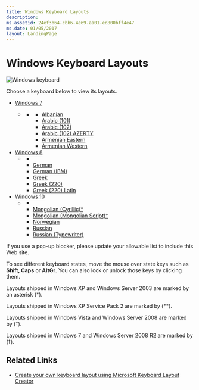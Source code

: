 ```yaml
---
title: Windows Keyboard Layouts
description: 
ms.assetid: 24ef3b64-cbb6-4e69-aa01-ed800bff4e47
ms.date: 01/05/2017
layout: LandingPage
---
```


# Windows Keyboard Layouts

![Windows keyboard](/media/hubs/globalization/IC381691.jpg "Windows keyboard")

Choose a keyboard below to view its layouts.

<div id="main" class="v2">
<div class="container">
    <ul class="pivots">
        <li>
            <a href="#win7">Windows 7</a>
            <ul id="win7">
                <li>
                    <a href="#win7panel"></a>
                    <ul id="win7panel" class="cardsL">
                        <li>
                            <div class="cardSize">
                                <div class="cardPadding">
                                    <div class="card">
                                        <div class="cardText">
                                            <ul class="noBullet">
                                                <li><a class="barLink" href="javascript:window.open("/globalization/keyboards/kbdal.html", "_blank", "height=130, width=347, scroll=no");">Albanian</a></li>
                                                <li><a class="barLink" href="javascript:window.open("/globalization/keyboards/kbda1.html", "_blank", "height=130, width=347, scroll=no");">Arabic (101)</a></li>
                                                <li><a class="barLink" href="javascript:window.open("/globalization/keyboards/kbda2.html", "_blank", "height=130, width=347, scroll=no");">Arabic (102)</a></li>
                                                <li><a class="barLink" href="javascript:window.open("/globalization/keyboards/kbda3.html", "_blank", "height=130, width=347, scroll=no");">Arabic (102) AZERTY</a></li>
                                                <li><a class="barLink" href="javascript:window.open("/globalization/keyboards/kbdarme.html", "_blank", "height=130, width=347, scroll=no");">Armenian Eastern</a></li>
                                                <li><a class="barLink" href="javascript:window.open("/globalization/keyboards/kbdarmw.html", "_blank", "height=130, width=347, scroll=no");">Armenian Western</a></li>
                                            </ul>
                                        </div>
                                    </div>
                                </div>
                            </div>
                        </li>
                    </ul>
                </li>
            </ul>
        </li>
        <li>
            <a href="#win8">Windows 8</a>
            <ul id="win8">
                <li>
                    <a href="#win8panel"></a>
                    <ul id="win8panel" class="cardsL">
                        <li>
                            <li><a class="barLink" href="javascript:window.open("/globalization/keyboards/kbdgr.html", "_blank", "height=130, width=347, scroll=no");">German</a></li>
                            <li><a class="barLink" href="javascript:window.open("/globalization/keyboards/kbdgr1.html", "_blank", "height=130, width=347, scroll=no");">German (IBM)</a></li>
                            <li><a class="barLink" href="javascript:window.open("/globalization/keyboards/kbdhe.html", "_blank", "height=130, width=347, scroll=no");">Greek</a></li>
                            <li><a class="barLink" href="javascript:window.open("/globalization/keyboards/kbdhe220.html", "_blank", "height=130, width=347, scroll=no");">Greek (220)</a></li>
                            <li><a class="barLink" href="javascript:window.open("/globalization/keyboards/kbdhela2.html", "_blank", "height=130, width=347, scroll=no");">Greek (220) Latin</a></li>
                        </li>
                    </ul>
                </li>
            </ul>
        </li>
        <li>
            <a href="#win10">Windows 10</a>
            <ul id="win10">
                <li>
                    <a href="#win10panel"></a>
                    <ul id="win10panel" class="cardsL">
                        <li>
                            <li><a class="barLink" href="javascript:window.open("/globalization/keyboards/kbdmon.html", "_blank", "height=130, width=347, scroll=no");">Mongolian (Cyrillic)*</a></li>
                            <li><a class="barLink" href="javascript:window.open("/globalization/keyboards/kbdmonmo.html", "_blank", "height=130, width=347, scroll=no");">Mongolian (Mongolian Script)†</a></li>
                            <li><a class="barLink" href="javascript:window.open("/globalization/keyboards/kbdno.html", "_blank", "height=130, width=347, scroll=no");">Norwegian</a></li>
                            <li><a class="barLink" href="javascript:window.open("/globalization/keyboards/kbdru.html", "_blank", "height=130, width=347, scroll=no");">Russian</a></li>
                            <li><a class="barLink" href="javascript:window.open("/globalization/keyboards/kbdru1.html", "_blank", "height=130, width=347, scroll=no");">Russian (Typewriter)</a></li>
                        </li>
                    </ul>
                </li>
            </ul>
        </li>
    </ul>
</div>


If you use a pop-up blocker, please update your allowable list to include this Web site.

To see different keyboard states, move the mouse over state keys such as **Shift, Caps** or **AltGr**. You can also lock or unlock those keys by clicking them.

Layouts shipped in Windows XP and Windows Server 2003 are marked by an asterisk (\*).

Layouts shipped in Windows XP Service Pack 2 are marked by (\*\*).

Layouts shipped in Windows Vista and Windows Server 2008 are marked by (†).

Layouts shipped in Windows 7 and Windows Server 2008 R2 are marked by (‡).

## Related Links

- [Create your own keyboard layout using Microsoft Keyboard Layout Creator](https://msdn.microsoft.com/goglobal/bb964665.aspx "Create your own keyboard layout using Microsoft Keyboard Layout Creator")